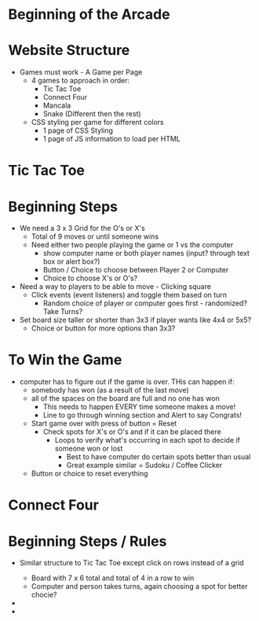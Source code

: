 # Beginning of the Arcade

# Website Structure
- Games must work - A Game per Page
    - 4 games to approach in order:
        - Tic Tac Toe
        - Connect Four
        - Mancala
        - Snake (Different then the rest)
    - CSS styling per game for different colors
        - 1 page of CSS Styling
        - 1 page of JS information to load per HTML





# Tic Tac Toe

# Beginning Steps

- We need a 3 x 3 Grid for the O's or X's
    - Total of 9 moves or until someone wins
    - Need either two people playing the game or 1 vs the computer
        - show computer name or both player names (input? through text box or alert box?)
        - Button / Choice to choose between Player 2 or Computer
        - Choice to choose X's or O's?
- Need a way to players to be able to move - Clicking square
    - Click events (event listeners) and toggle them based on turn
        - Random choice of player or computer goes first - randomized? Take Turns?
- Set board size taller or shorter than 3x3 if player wants like 4x4 or 5x5?
    - Choice or button for more options than 3x3?

# To Win the Game 

- computer has to figure out if the game is over. THis can happen if:
    - somebody has won (as a result of the last move)
    - all of the spaces on the board are full and no one has won
        - This needs to happen EVERY time someone makes a move!
        - Line to go through winning section and Alert to say Congrats!
    - Start game over with press of button = Reset
        - Check spots for X's or O's and if it can be placed there
            - Loops to verify what's occurring in each spot to decide if someone won or lost
                - Best to have computer do certain spots better than usual
                - Great example similar = Sudoku / Coffee Clicker
    - Button or choice to reset everything



# Connect Four

# Beginning Steps / Rules
- Similar structure to Tic Tac Toe except click on rows instead of a grid
    - Board with 7 x 6 total and total of 4 in a row to win
    - Computer and person takes turns, again choosing a spot for better chocie?
- 

- 
